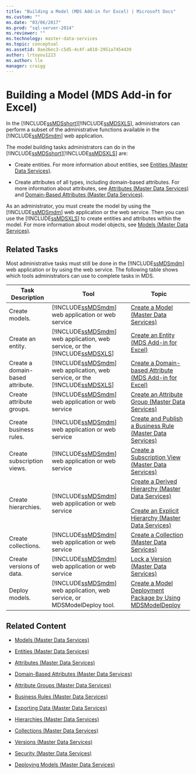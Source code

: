 ```yaml
---
title: "Building a Model (MDS Add-in for Excel) | Microsoft Docs"
ms.custom: ""
ms.date: "03/06/2017"
ms.prod: "sql-server-2014"
ms.reviewer: ""
ms.technology: master-data-services
ms.topic: conceptual
ms.assetid: 8ae26ec3-c5d5-4c4f-a810-2951a7454439
author: lrtoyou1223
ms.author: lle
manager: craigg
---
```

# Building a Model (MDS Add-in for Excel)
  In the [!INCLUDE[ssMDSshort](../../includes/ssmdsshort-md.md)][!INCLUDE[ssMDSXLS](../../includes/ssmdsxls-md.md)], administrators can perform a subset of the administrative functions available in the [!INCLUDE[ssMDSmdm](../../includes/ssmdsmdm-md.md)] web application.  
  
 The model building tasks administrators can do in the [!INCLUDE[ssMDSshort](../../includes/ssmdsshort-md.md)][!INCLUDE[ssMDSXLS](../../includes/ssmdsxls-md.md)] are:  
  
-   Create entities. For more information about entities, see [Entities &#40;Master Data Services&#41;](../entities-master-data-services.md).  
  
-   Create attributes of all types, including domain-based attributes. For more information about attributes, see [Attributes &#40;Master Data Services&#41;](../attributes-master-data-services.md) and [Domain-Based Attributes &#40;Master Data Services&#41;](../domain-based-attributes-master-data-services.md).  
  
 As an administrator, you must create the model by using the [!INCLUDE[ssMDSmdm](../../includes/ssmdsmdm-md.md)] web application or the web service. Then you can use the [!INCLUDE[ssMDSXLS](../../includes/ssmdsxls-md.md)] to create entities and attributes within the model. For more information about model objects, see [Models &#40;Master Data Services&#41;](../models-master-data-services.md).  
  
## Related Tasks  
 Most administrative tasks must still be done in the [!INCLUDE[ssMDSmdm](../../includes/ssmdsmdm-md.md)] web application or by using the web service. The following table shows which tools administrators can use to complete tasks in MDS.  
  
|Task Description|Tool|Topic|  
|----------------------|----------|-----------|  
|Create models.|[!INCLUDE[ssMDSmdm](../../includes/ssmdsmdm-md.md)] web application or web service|[Create a Model &#40;Master Data Services&#41;](../create-a-model-master-data-services.md)|  
|Create an entity.|[!INCLUDE[ssMDSmdm](../../includes/ssmdsmdm-md.md)] web application, web service, or the [!INCLUDE[ssMDSXLS](../../includes/ssmdsxls-md.md)]|[Create an Entity &#40;MDS Add-in for Excel&#41;](create-an-entity-mds-add-in-for-excel.md)|  
|Create a domain-based attribute.|[!INCLUDE[ssMDSmdm](../../includes/ssmdsmdm-md.md)] web application, web service, or the [!INCLUDE[ssMDSXLS](../../includes/ssmdsxls-md.md)]|[Create a Domain-based Attribute &#40;MDS Add-in for Excel&#41;](create-a-domain-based-attribute-mds-add-in-for-excel.md)|  
|Create attribute groups.|[!INCLUDE[ssMDSmdm](../../includes/ssmdsmdm-md.md)] web application or web service|[Create an Attribute Group &#40;Master Data Services&#41;](../create-an-attribute-group-master-data-services.md)|  
|Create business rules.|[!INCLUDE[ssMDSmdm](../../includes/ssmdsmdm-md.md)] web application or web service|[Create and Publish a Business Rule &#40;Master Data Services&#41;](../create-and-publish-a-business-rule-master-data-services.md)|  
|Create subscription views.|[!INCLUDE[ssMDSmdm](../../includes/ssmdsmdm-md.md)] web application or web service|[Create a Subscription View &#40;Master Data Services&#41;](../create-a-subscription-view-to-export-data-master-data-services.md)|  
|Create hierarchies.|[!INCLUDE[ssMDSmdm](../../includes/ssmdsmdm-md.md)] web application or web service|[Create a Derived Hierarchy &#40;Master Data Services&#41;](../create-a-derived-hierarchy-master-data-services.md)<br /><br /> [Create an Explicit Hierarchy &#40;Master Data Services&#41;](../create-an-explicit-hierarchy-master-data-services.md)|  
|Create collections.|[!INCLUDE[ssMDSmdm](../../includes/ssmdsmdm-md.md)] web application or web service|[Create a Collection &#40;Master Data Services&#41;](../create-a-collection-master-data-services.md)|  
|Create versions of data.|[!INCLUDE[ssMDSmdm](../../includes/ssmdsmdm-md.md)] web application or web service|[Lock a Version &#40;Master Data Services&#41;](../lock-a-version-master-data-services.md)|  
|Deploy models.|[!INCLUDE[ssMDSmdm](../../includes/ssmdsmdm-md.md)] web application, web service, or MDSModelDeploy tool.|[Create a Model Deployment Package by Using MDSModelDeploy](../create-a-model-deployment-package-by-using-mdsmodeldeploy.md)|  
  
## Related Content  
  
-   [Models &#40;Master Data Services&#41;](../models-master-data-services.md)  
  
-   [Entities &#40;Master Data Services&#41;](../entities-master-data-services.md)  
  
-   [Attributes &#40;Master Data Services&#41;](../attributes-master-data-services.md)  
  
-   [Domain-Based Attributes &#40;Master Data Services&#41;](../domain-based-attributes-master-data-services.md)  
  
-   [Attribute Groups &#40;Master Data Services&#41;](../attribute-groups-master-data-services.md)  
  
-   [Business Rules &#40;Master Data Services&#41;](../business-rules-master-data-services.md)  
  
-   [Exporting Data &#40;Master Data Services&#41;](../overview-exporting-data-master-data-services.md)  
  
-   [Hierarchies &#40;Master Data Services&#41;](../hierarchies-master-data-services.md)  
  
-   [Collections &#40;Master Data Services&#41;](../collections-master-data-services.md)  
  
-   [Versions &#40;Master Data Services&#41;](../versions-master-data-services.md)  
  
-   [Security &#40;Master Data Services&#41;](../security-master-data-services.md)  
  
-   [Deploying Models &#40;Master Data Services&#41;](../deploying-models-master-data-services.md)  
  
  

